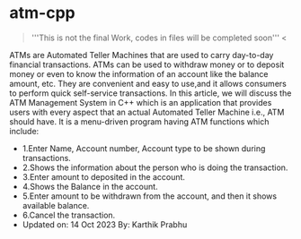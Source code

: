 # atm-cpp
> '''This is not the final Work, codes in files will be completed soon''' <

ATMs are Automated Teller Machines that are used to carry day-to-day financial transactions. ATMs can be used to withdraw money or to deposit money or even to know the information of an account like the balance amount, etc. They are convenient and easy to use,and  it allows consumers to perform quick self-service transactions.
In this article, we will discuss the ATM Management System in C++ which is an application that provides users with every aspect that an actual Automated Teller Machine i.e., ATM should have. It is a menu-driven program having ATM functions which include:

* 1.Enter Name, Account number, Account type to be shown during transactions.
* 2.Shows the information about the person who is doing the transaction.
* 3.Enter amount to deposited in the account.
* 4.Shows the Balance in the account.
* 5.Enter amount to be withdrawn from the account, and then it shows available balance.
* 6.Cancel the transaction.
* Updated on:
         14 Oct 2023
         By: Karthik Prabhu

